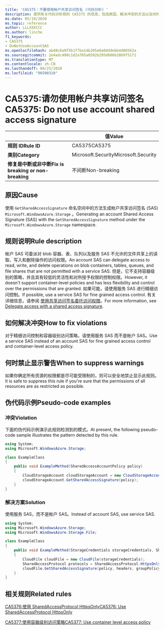 ```yaml
---
title: 'CA5375：不要使用帐户共享访问签名 (代码分析) '
description: 提供有关代码分析规则 CA5375 的信息，包括原因、解决冲突的方法以及何时取消显示。
ms.date: 05/19/2020
ms.topic: reference
author: LLLXXXCCC
ms.author: linche
f1_keywords:
- CA5375
- DoNotUseAccountSAS
ms.openlocfilehash: ab48c6a9f5b1f7ba14b205e0a0dddebb4d80562a
ms.sourcegitcommit: 2e4adc490c1d2a705a0592b295d606b10b9f51f1
ms.translationtype: MT
ms.contentlocale: zh-CN
ms.lasthandoff: 09/25/2020
ms.locfileid: "96590310"
---
```

# <a name="ca5375-do-not-use-account-shared-access-signature"></a><span data-ttu-id="e8ea5-103">CA5375:请勿使用帐户共享访问签名</span><span class="sxs-lookup"><span data-stu-id="e8ea5-103">CA5375: Do not use account shared access signature</span></span>

| | <span data-ttu-id="e8ea5-104">值</span><span class="sxs-lookup"><span data-stu-id="e8ea5-104">Value</span></span> |
|-|-|
| <span data-ttu-id="e8ea5-105">**规则 ID**</span><span class="sxs-lookup"><span data-stu-id="e8ea5-105">**Rule ID**</span></span> |<span data-ttu-id="e8ea5-106">CA5375</span><span class="sxs-lookup"><span data-stu-id="e8ea5-106">CA5375</span></span>|
| <span data-ttu-id="e8ea5-107">**类别**</span><span class="sxs-lookup"><span data-stu-id="e8ea5-107">**Category**</span></span> |<span data-ttu-id="e8ea5-108">Microsoft.Security</span><span class="sxs-lookup"><span data-stu-id="e8ea5-108">Microsoft.Security</span></span>|
| <span data-ttu-id="e8ea5-109">**修复是中断或非中断**</span><span class="sxs-lookup"><span data-stu-id="e8ea5-109">**Fix is breaking or non-breaking**</span></span> |<span data-ttu-id="e8ea5-110">不间断</span><span class="sxs-lookup"><span data-stu-id="e8ea5-110">Non-breaking</span></span>|

## <a name="cause"></a><span data-ttu-id="e8ea5-111">原因</span><span class="sxs-lookup"><span data-stu-id="e8ea5-111">Cause</span></span>

<span data-ttu-id="e8ea5-112">使用 `GetSharedAccessSignature` 命名空间中的方法生成帐户共享访问签名 (SAS) `Microsoft.WindowsAzure.Storage` 。</span><span class="sxs-lookup"><span data-stu-id="e8ea5-112">Generating an account Shared Access Signature (SAS) with the `GetSharedAccessSignature` method under the `Microsoft.WindowsAzure.Storage` namespace.</span></span>

## <a name="rule-description"></a><span data-ttu-id="e8ea5-113">规则说明</span><span class="sxs-lookup"><span data-stu-id="e8ea5-113">Rule description</span></span>

<span data-ttu-id="e8ea5-114">帐户 SAS 可委派对 blob 容器、表、队列以及服务 SAS 不允许的文件共享上的读取、写入和删除操作的访问权限。</span><span class="sxs-lookup"><span data-stu-id="e8ea5-114">An account SAS can delegate access to read, write, and delete operations on blob containers, tables, queues, and file shares that are not permitted with a service SAS.</span></span> <span data-ttu-id="e8ea5-115">但是，它不支持容器级别的策略，并且具有较低的灵活性和对所授予权限的控制权限。</span><span class="sxs-lookup"><span data-stu-id="e8ea5-115">However, it doesn't support container-level policies and has less flexibility and control over the permissions that are granted.</span></span> <span data-ttu-id="e8ea5-116">如果可能，请使用服务 SAS 进行精细访问控制。</span><span class="sxs-lookup"><span data-stu-id="e8ea5-116">If possible, use a service SAS for fine grained access control.</span></span> <span data-ttu-id="e8ea5-117">有关详细信息，请参阅 [使用共享访问签名委托访问权限](/rest/api/storageservices/delegate-access-with-shared-access-signature)。</span><span class="sxs-lookup"><span data-stu-id="e8ea5-117">For more information, see [Delegate access with a shared access signature](/rest/api/storageservices/delegate-access-with-shared-access-signature).</span></span>

## <a name="how-to-fix-violations"></a><span data-ttu-id="e8ea5-118">如何解决冲突</span><span class="sxs-lookup"><span data-stu-id="e8ea5-118">How to fix violations</span></span>

<span data-ttu-id="e8ea5-119">对于精细访问控制和容器级别访问策略，请使用服务 SAS 而不是帐户 SAS。</span><span class="sxs-lookup"><span data-stu-id="e8ea5-119">Use a service SAS instead of an account SAS for fine grained access control and container-level access policy.</span></span>

## <a name="when-to-suppress-warnings"></a><span data-ttu-id="e8ea5-120">何时禁止显示警告</span><span class="sxs-lookup"><span data-stu-id="e8ea5-120">When to suppress warnings</span></span>

<span data-ttu-id="e8ea5-121">如果你确定所有资源的权限都是尽可能受限制的，则可以安全地禁止显示此规则。</span><span class="sxs-lookup"><span data-stu-id="e8ea5-121">It is safe to suppress this rule if you're sure that the permissions of all resources are as restricted as possible.</span></span>

## <a name="pseudo-code-examples"></a><span data-ttu-id="e8ea5-122">伪代码示例</span><span class="sxs-lookup"><span data-stu-id="e8ea5-122">Pseudo-code examples</span></span>

### <a name="violation"></a><span data-ttu-id="e8ea5-123">冲突</span><span class="sxs-lookup"><span data-stu-id="e8ea5-123">Violation</span></span>

<span data-ttu-id="e8ea5-124">下面的伪代码示例演示此规则检测到的模式。</span><span class="sxs-lookup"><span data-stu-id="e8ea5-124">At present, the following pseudo-code sample illustrates the pattern detected by this rule.</span></span>

```csharp
using System;
using Microsoft.WindowsAzure.Storage;

class ExampleClass
{
    public void ExampleMethod(SharedAccessAccountPolicy policy)
    {
        CloudStorageAccount cloudStorageAccount = new CloudStorageAccount();
        cloudStorageAccount.GetSharedAccessSignature(policy);
    }
}
```

### <a name="solution"></a><span data-ttu-id="e8ea5-125">解决方案</span><span class="sxs-lookup"><span data-stu-id="e8ea5-125">Solution</span></span>

<span data-ttu-id="e8ea5-126">使用服务 SAS，而不是帐户 SAS。</span><span class="sxs-lookup"><span data-stu-id="e8ea5-126">Instead of account SAS, use service SAS.</span></span>

```csharp
using System;
using Microsoft.WindowsAzure.Storage;
using Microsoft.WindowsAzure.Storage.File;

class ExampleClass
{
    public void ExampleMethod(StorageCredentials storageCredentials, SharedAccessFilePolicy policy, SharedAccessFileHeaders headers, string groupPolicyIdentifier, IPAddressOrRange ipAddressOrRange)
    {
        CloudFile cloudFile = new CloudFile(storageCredentials);
        SharedAccessProtocol protocols = SharedAccessProtocol.HttpsOnly;
        cloudFile.GetSharedAccessSignature(policy, headers, groupPolicyIdentifier, protocols, ipAddressOrRange);
    }
}
```

## <a name="related-rules"></a><span data-ttu-id="e8ea5-127">相关规则</span><span class="sxs-lookup"><span data-stu-id="e8ea5-127">Related rules</span></span>

[<span data-ttu-id="e8ea5-128">CA5376:使用 SharedAccessProtocol HttpsOnly</span><span class="sxs-lookup"><span data-stu-id="e8ea5-128">CA5376: Use SharedAccessProtocol HttpsOnly</span></span>](ca5376.md)

[<span data-ttu-id="e8ea5-129">CA5377:使用容器级别访问策略</span><span class="sxs-lookup"><span data-stu-id="e8ea5-129">CA5377: Use container level access policy</span></span>](ca5377.md)
